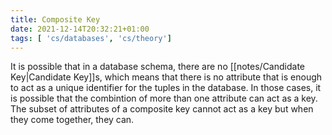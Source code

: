 ```yaml
---
title: Composite Key
date: 2021-12-14T20:32:21+01:00
tags: [ 'cs/databases', 'cs/theory']
---
```

It is possible that in a database schema, there are no [[notes/Candidate Key|Candidate Key]]s, which means that there is no attribute that is enough to act as a unique identifier for the tuples in the database. In those cases, it is possible that the combintion of more than one attribute can act as a key. The subset of attributes of a composite key cannot act as a key but when they come together, they can.